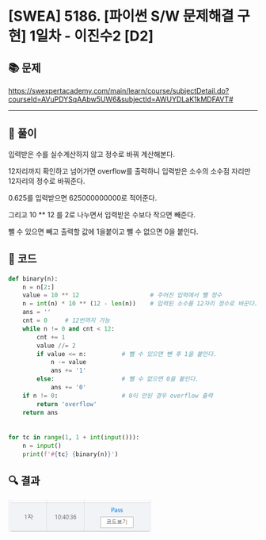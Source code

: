 # [SWEA] 5186. [파이썬 S/W 문제해결 구현] 1일차 - 이진수2 [D2]

## 📚 문제

https://swexpertacademy.com/main/learn/course/subjectDetail.do?courseId=AVuPDYSqAAbw5UW6&subjectId=AWUYDLaK1kMDFAVT#

---

## 📖 풀이

입력받은 수를 실수계산하지 않고 정수로 바꿔 계산해본다.

12자리까지 확인하고 넘어가면 overflow를 출력하니 입력받은 소수의 소수점 자리만 12자리의 정수로 바꿔준다.

0.625를 입력받으면 625000000000로 적어준다.

그리고 10 ** 12 를 2로 나누면서 입력받은 수보다 작으면 빼준다.

뺄 수 있으면 빼고 출력할 값에 1을붙이고 뺄 수 없으면 0을 붙인다.

## 📒 코드

```python
def binary(n):
    n = n[2:]
    value = 10 ** 12                    # 주어진 입력에서 뺄 정수
    n = int(n) * 10 ** (12 - len(n))    # 입력된 소수를 12자리 정수로 바꾼다.
    ans = ''
    cnt = 0     # 12번까지 가능
    while n != 0 and cnt < 12:
        cnt += 1
        value //= 2
        if value <= n:          # 뺄 수 있으면 뺀 후 1을 붙인다.
            n -= value
            ans += '1'
        else:                   # 뺄 수 없으면 0을 붙인다.
            ans += '0'
    if n != 0:                  # 0이 안된 경우 overflow 출력
        return 'overflow'
    return ans


for tc in range(1, 1 + int(input())):
    n = input()
    print(f'#{tc} {binary(n)}')
```

## 🔍 결과

![image-20220324203951588](README.assets/image-20220324203951588.png)